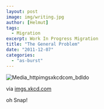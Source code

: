 ```yaml
---
layout: post
image: img/writing.jpg
author: [Helmut]
tags:
  - Migration
excerpt: Work In Progress Migration
title: "The General Problem"
date: "2011-12-07"
categories: 
  - "as-burst"
---
```


![Media_httpimgsxkcdcom_bdldo](images/media_httpimgsxkcdcom_bDldo.png.scaled1000.png)

via [imgs.xkcd.com](http://imgs.xkcd.com/comics/the_general_problem.png)

oh Snap!
